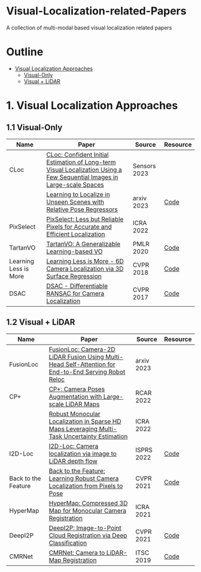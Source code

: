 # Visual-Localization-related-Papers
A collection of multi-modal based visual localization related papers

# Outline
- [Visual Localization Approaches](#1-Visual-Localization-Approaches)
  - [Visual-Only](#11-Visual-Only)
  - [Visual + LiDAR](#12-Visual-LiDAR)
  
# 1. Visual Localization Approaches

## 1.1 Visual-Only
| Name | Paper | Source      | Resource |
| --- | --- |-------------| --- |
| CLoc | [CLoc: Confident Initial Estimation of Long-term Visual Localization Using a Few Sequential Images in Large-scale Spaces](https://ieeexplore.ieee.org/abstract/document/10068431) | Sensors 2023 |  |
|  | [Learning to Localize in Unseen Scenes with Relative Pose Regressors](https://arxiv.org/abs/2303.02717) | arxiv 2023 | [Code](https://github.com/yolish/relformer) |
| PixSelect | [PixSelect: Less but Reliable Pixels for Accurate and Efficient Localization](https://arxiv.org/abs/2206.03775) | ICRA 2022 | |
| TartanVO | [TartanVO: A Generalizable Learning-based VO](https://arxiv.org/pdf/2011.00359v1.pdf) | PMLR 2020 | [Code](https://github.com/castacks/tartanair_tools) |
| Learning Less is More | [Learning Less is More - 6D Camera Localization via 3D Surface Regression](http://openaccess.thecvf.com/content_cvpr_2018/papers/Brachmann_Learning_Less_Is_CVPR_2018_paper.pdf) | CVPR 2018 | [Code](https://github.com/vislearn/LessMore) |
| DSAC | [DSAC - Differentiable RANSAC for Camera Localization](https://arxiv.org/pdf/1611.05705v4.pdf) | CVPR 2017 | [Code](https://github.com/cvlab-dresden/DSAC) |

## 1.2 Visual + LiDAR
| Name    | Paper                                                                                                                                                      | Source | Resource                                                             |
|---------|------------------------------------------------------------------------------------------------------------------------------------------------------------| --- |----------------------------------------------------------------------|
| FusionLoc | [FusionLoc: Camera-2D LiDAR Fusion Using Multi-Head Self-Attention for End-to-End Serving Robot Reloc](https://arxiv.org/abs/2303.06872) | arxiv 2023 |  |
| CP+ | [CP+: Camera Poses Augmentation with Large-scale LiDAR Maps](https://ieeexplore.ieee.org/stamp/stamp.jsp?tp=&arnumber=9872176) | RCAR 2022 |  |
|  | [Robust Monocular Localization in Sparse HD Maps Leveraging Multi-Task Uncertainty Estimation](https://ieeexplore.ieee.org/abstract/document/9812266) | ICRA 2022 |  |
| I2D-Loc | [I2D-Loc: Camera localization via image to LiDAR depth flow](https://www.sciencedirect.com/science/article/abs/pii/S0924271622002775?dgcid=coauthor) | ISPRS 2022 | [Code](https://github.com/EasonChen99/I2D-Loc) |
| Back to the Feature  | [Back to the Feature: Learning Robust Camera Localization from Pixels to Pose](https://arxiv.org/abs/2103.09213) | CVPR 2021 | [Code](https://github.com/cvg/pixloc) |
| HyperMap  | [HyperMap: Compressed 3D Map for Monocular Camera Registration](https://ieeexplore.ieee.org/abstract/document/9561864) | ICRA 2021 |  |
| DeepI2P  | [DeepI2P: Image-to-Point Cloud Registration via Deep Classification](https://openaccess.thecvf.com/content/CVPR2021/papers/Li_DeepI2P_Image-to-Point_Cloud_Registration_via_Deep_Classification_CVPR_2021_paper.pdf) | CVPR 2021 | [Code](https://github.com/lijx10/DeepI2P) |
| CMRNet  | [CMRNet: Camera to LiDAR-Map Registration](https://ieeexplore.ieee.org/abstract/document/8917470) | ITSC 2019 | [Code](https://github.com/cattaneod/CMRNet) |

